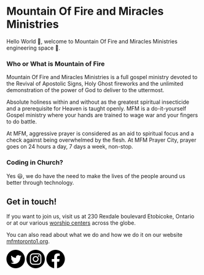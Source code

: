 # Mountain Of Fire and Miracles Ministries

<!--

**Here are some ideas to get you started:**

🙋‍♀️ A short introduction - what is your organization all about?
🌈 Contribution guidelines - how can the community get involved?
👩‍💻 Useful resources - where can the community find your docs? Is there anything else the community should know?
🍿 Fun facts - what does your team eat for breakfast?
🧙 Remember, you can do mighty things with the power of [Markdown](https://docs.github.com/github/writing-on-github/getting-started-with-writing-and-formatting-on-github/basic-writing-and-formatting-syntax)
-->

Hello World 👋, welcome to Mountain Of Fire and Miracles Ministries engineering space :clap:.

### Who or What is Mountain of Fire
Mountain Of Fire and Miracles Ministries is a full gospel ministry devoted to the Revival of Apostolic Signs, Holy Ghost fireworks and the unlimited demonstration of the power of God to deliver to the uttermost.

Absolute holiness within and without as the greatest spiritual insecticide and a prerequisite for Heaven is taught openly. MFM is a do-it-yourself Gospel ministry where your hands are trained to wage war and your fingers to do battle.

At MFM, aggressive prayer is considered as an aid to spiritual focus and a check against being overwhelmed by the flesh. At MFM Prayer City, prayer goes on 24 hours a day, 7 days a week, non-stop.

### Coding in Church?
Yes :smiley:, we do have the need to make the lives of the people around us better through technology. 

## Get in touch!

If you want to join us, visit us at 230 Rexdale boulevard Etobicoke, Ontario or at our various [worship centers](https://www.mfmtoronto1.org/branches/) across the globe.

You can also read about what we do and how we do it on our website [mfmtoronto1.org](https://mfmtoronto1.org/).

<a href="https://twitter.com/mfmtoronto"><img align="center" src="/profile/icons/twitter_icon.png" alt="@mfmtoronto on Twitter" height="48" width="48" /></a>
<a href="https://instagram.com/mfmtoronto"><img align="center" src="/profile/icons/instagram_icon.png" alt="MFM Toronto on Instagram" height="48" width="48" /></a>
<a href="https://www.facebook.com/mfmtoronto/"><img align="center" src="/profile/icons/facebook_icon.png" alt="MFM Toronto on Facebook" height="48" width="48" /></a>
